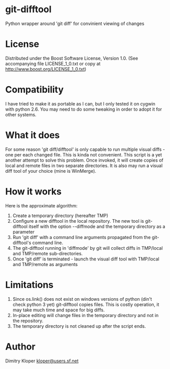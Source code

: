 git-difftool
============

Python wrapper around 'git diff' for convinient viewing of changes

License
=======

Distributed under the Boost Software License, Version 1.0.
(See accompanying file LICENSE_1_0.txt or copy at
http://www.boost.org/LICENSE_1_0.txt)

Compatibility
=============

I have tried to make it as portable as I can, but I only tested it on cygwin
with python 2.6. 
You may need to do some tweaking in order to adopt it for other systems.

What it does
============

For some reason 'git diff/difftool' is only capable to run multiple
visual diffs - one per each changed file. This is kinda not convenient. 
This script is a yet another attempt to solve this problem. 
Once invoked, it will create copies of local and remote files in two separate
directories. It is also may run a visual diff tool of your choice 
(mine is WinMerge). 

How it works
============

Here is the approximate algorithm: 

1. Create a temporary directory (hereafter TMP)
2. Configure a new difftool in the local repository. The new tool is
   git-difftool itself with the option --diffmode and the temporary
   directory as a parameter
3. Run 'git diff' with a command line arguments propagated from 
   the git-difftool's command line.
4. The git-difftool running in 'diffmode' by git will collect diffs in
   TMP/local and TMP/remote sub-directories.
5. Once 'git diff' is terminated - launch the visual diff tool with 
   TMP/local and TMP/remote as arguments

Limitations
===========

1. Since os.link() does not exist on windows versions of python (din't check
   python 3 yet) git-difftool copies files. This is costly operation, it may 
   take much time and space for big diffs.
2. In-place editing will change files in the temporary directory and not in 
   the repository.
3. The temporary directory is not cleaned up after the script ends.

Author
======

Dimitry Kloper <kloper@users.sf.net>


